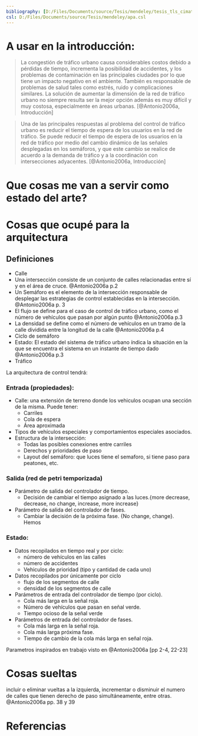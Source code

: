 ```yaml
---
bibliography: [D:/Files/Documents/source/Tesis/mendeley/tesis_tls_cimat.bib]
csl: D:/Files/Documents/source/Tesis/mendeley/apa.csl
---
```

# A usar en la introducción:
> La congestión de tráfico urbano causa considerables costos debido a pérdidas de
> tiempo, incrementa la posibilidad de accidentes, y los problemas de
> contaminación en las principales ciudades por lo que tiene un impacto negativo
> en el ambiente. También es responsable de problemas de salud tales como estrés,
> ruido y complicaciones similares. La solución de aumentar la dimensión de la red
> de tráfico urbano no siempre resulta ser la mejor opción además es muy difícil y
> muy costosa, especialmente en áreas urbanas.
[@Antonio2006a, Introducción]

> Una de las principales respuestas al problema del control de tráfico urbano es
> reducir el tiempo de espera de los usuarios en la red de tráfico. Se puede
> reducir el tiempo de espera de los usuarios en la red de tráfico por medio del
> cambio dinámico de las señales desplegadas en los semáforos, y que este cambio
> se realice de acuerdo a la demanda de tráfico y a la coordinación con
> intersecciones adyacentes.
[@Antonio2006a, Introducción]



# Que cosas me van a servir como estado del arte?

# Cosas que ocupé para la arquitectura
## Definiciones
+ Calle
+ Una intersección consiste de un conjunto de calles relacionadas entre sí y en el área de cruce. @Antonio2006a p.2
+ Un Semáforo es el elemento de la intersección responsable de desplegar las estrategias de control establecidas en la intersección. @Antonio2006a p. 3
+ El flujo se define para el caso de control de tráfico urbano, como el número de vehículos que pasan por algún punto @Antonio2006a p.3
+ La densidad se define como el número de vehículos en un tramo de la calle dividida entre la longitud de la calle @Antonio2006a p.4
+ Ciclo de semáforo
+ Estado: El estado del sistema de tráfico urbano índica la situación en la que se encuentra el sistema en un instante de tiempo dado @Antonio2006a p.3
+ Tráfico


La arquitectura de control tendrá:

### Entrada (propiedades):
- Calle: una extensión de terreno donde los vehiculos ocupan una sección de la misma. Puede tener:
  - Carriles
  - Cola de espera
  - Área aproximada
- Tipos de vehículos especiales y comportamientos especiales asociados.
- Estructura de la intersección:
  - Todas las posibles conexiones entre carriles
  - Derechos y prioridades de paso
  - Layout del semáforo: que luces tiene el semaforo, si tiene paso para peatones, etc.

### Salida (red de petri temporizada)
+ Parámetro de salida del controlador de tiempo.
  - Decisión de cambiar el tiempo asignado a las luces.{more decrease, decrease, no change, increase, more increase}
+ Parámetro de salida del controlador de fases.
  - Cambiar la decisión de la próxima fase. {No change, change}. Hemos

### Estado:
+ Datos recopilados en tiempo real y por ciclo: 
  - número de vehículos en las calles
  - número de accidentes
  - Vehiculos de prioridad (tipo y cantidad de cada uno)
+ Datos recopilados por únicamente por ciclo
  - flujo de los segmentos de calle
  - densidad de los segmentos de calle
+ Parámetros de entrada del controlador de tiempo (por ciclo). 
  - Cola más larga en la señal roja. 
  - Número de vehículos que pasan en señal verde. 
  - Tiempo ocioso de la señal verde 
+ Parámetros de entrada del controlador de fases.
  - Cola más larga en la señal roja. 
  - Cola más larga próxima fase.
  - Tiempo de cambio de la cola más larga en señal roja.

Parametros inspirados en trabajo visto en @Antonio2006a [pp 2-4, 22-23] 


# Cosas sueltas
incluir o eliminar vueltas a la izquierda, incrementar o disminuir el numero de calles que tienen derecho de paso simultáneamente, entre otras. @Antonio2006a pp. 38 y 39

# Referencias